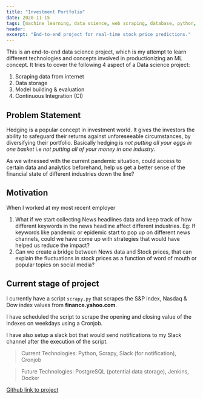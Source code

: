```yaml
---
title: "Investment Portfolio"
date: 2020-11-15
tags: [machine learning, data science, web scraping, database, python, time-series forecasting]
header:
excerpt: "End-to-end project for real-time stock price predictions."
---
```


This is an end-to-end data science project, which is my attempt to learn different technologies and concepts involved in productionizing an ML concept. It tries to cover the following 4 aspect of a Data science project:

1. Scraping data from internet
2. Data storage
3. Model building & evaluation
4. Continuous Integration (CI)

## Problem Statement
Hedging is a popular concept in investment world. It gives the investors the ability to safeguard their returns against unforeseeable circumstances, by diversifying their portfolio. Basically hedging is *not putting all your eggs in one basket* i.e *not putting all of your money in one industry*.

As we witnessed with the current pandemic situation, could access to certain data and analytics beforehand, help us get a better sense of the financial state of different industries down the line?

## Motivation
When I worked at my most recent employer
1. What if we start collecting News headlines data and keep track of how different keywords in the news headline affect different industries. Eg: If keywords like pandemic or epidemic start to pop up on different news channels, could we have come up with strategies that would have helped us reduce the impact?
2. Can we create a bridge between News data and Stock prices, that can explain the fluctuations in stock prices as a function of word of mouth or popular topics on social media?  

## Current stage of project

I currently have a script ```scrapy.py``` that scrapes the S&P index, Nasdaq & Dow index values from **finance.yahoo.com**.

I have scheduled the script to scrape the opening and closing value of the indexes on weekdays using a Cronjob.

I have also setup a slack bot that would send notifications to my Slack channel after the execution of the script.

> Current Technologies: Python, Scrapy, Slack (for notification), Cronjob

> Future Technologies: PostgreSQL (potential data storage), Jenkins, Docker

<a href="https://github.com/NikhilSawal/investment_portfolio" target="_blank">Github link to project</a>
